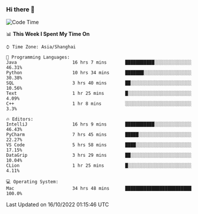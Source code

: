### Hi there 👋


<!--START_SECTION:waka-->
![Code Time](http://img.shields.io/badge/Code%20Time-796%20hrs%2057%20mins-blue)

📊 **This Week I Spent My Time On** 

```text
⌚︎ Time Zone: Asia/Shanghai

💬 Programming Languages: 
Java                     16 hrs 7 mins       ███████████░░░░░░░░░░░░░░   46.31% 
Python                   10 hrs 34 mins      ███████░░░░░░░░░░░░░░░░░░   30.38% 
SQL                      3 hrs 40 mins       ██░░░░░░░░░░░░░░░░░░░░░░░   10.56% 
Text                     1 hr 25 mins        █░░░░░░░░░░░░░░░░░░░░░░░░   4.09% 
C++                      1 hr 8 mins         ░░░░░░░░░░░░░░░░░░░░░░░░░   3.3%

🔥 Editors: 
IntelliJ                 16 hrs 9 mins       ███████████░░░░░░░░░░░░░░   46.43% 
PyCharm                  7 hrs 45 mins       █████░░░░░░░░░░░░░░░░░░░░   22.27% 
VS Code                  5 hrs 58 mins       ████░░░░░░░░░░░░░░░░░░░░░   17.15% 
DataGrip                 3 hrs 29 mins       ██░░░░░░░░░░░░░░░░░░░░░░░   10.04% 
CLion                    1 hr 25 mins        █░░░░░░░░░░░░░░░░░░░░░░░░   4.11%

💻 Operating System: 
Mac                      34 hrs 48 mins      █████████████████████████   100.0%

```


 Last Updated on 16/10/2022 01:15:46 UTC
<!--END_SECTION:waka-->

<!--
**SillyPasty/SillyPasty** is a ✨ _special_ ✨ repository because its `README.md` (this file) appears on your GitHub profile.

Here are some ideas to get you started:

- 🔭 I’m currently working on ...
- 🌱 I’m currently learning ...
- 👯 I’m looking to collaborate on ...
- 🤔 I’m looking for help with ...
- 💬 Ask me about ...
- 📫 How to reach me: ...
- 😄 Pronouns: ...
- ⚡ Fun fact: ...
-->


